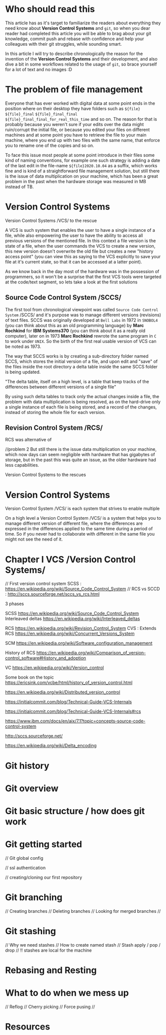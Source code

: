 # Who should read this

This article has as it's target to familiarize the readers about everything they need know about **Version Control Systems** and `git`, so when you dear reader had completed this article you will be able to brag about your git knowledge, commit push and rebase with confidence and help your colleagues with their git struggles, while sounding smart.

In this article I will try to describe chronologically the reason for the invention of the **Version Control Systems** and their development, and also dive a bit in some workflows related to the usage of `git`, so brace yourself for a lot of text and no images :D

# The problem of file management

Everyone that has ever worked with digital data at some point ends in the position where on their desktop they have folders such as `${file}` `${file}_final` `${file}_final_final` `${file}_final_final_for_real_this_time` and so on. The reason for that is probably because you weren't sure if your edits over the data might ruin/corrupt the initial file, or because you edited your files on different machines and at some point you have to retrieve the file to your main machine, where you end up with two files with the same name, that enforce you to rename one of the copies and so on.

To face this issue most people at some point introduce in their files some kind of naming conventions, for example one such strategy is adding a date of the last edit in the file-name `${file}2020.10.04` as a suffix, which works fine and is kind of a straightforward file management solution, but still there is the issue of data multiplication on your machine, which has been a great problem in the past when the hardware storage was measured in MB instead of TB.

# Version Control Systems

Version Control Systems /VCS/ to the rescue

A VCS is such system that enables the user to have a single instance of a file, while also empowering the user to have the ability to access all previous versions of the mentioned file. In this context a file version is the state of a file, when the user commands the VCS to create a new version, this new version doesn't overwrite the old file but creates a new "history access point" (you can view this as saying to the VCS explicitly to save your file at it's current state, so that it can be accessed at a latter point).

As we know back in the day most of the hardware was in the possession of programmers, so it won't be a surprise that the first VCS tools were targeted at the code/text segment, so lets take a look at the first solutions

## Source Code Control System /SCCS/
 
The first tool from chronological viewpoint was called `Source Code Control System` /SCCS/ and it's purpose was to manage different versions (revisions) of text files. SCCS was originally developed at `Bell Labs` in 1972 in `SNOBOL4` (you can think about this as an old programming language) by **Marc Rochkind** for **IBM Systems370** (you can think about it as a really old computer), later on in 1973 **Marc Rochkind** rewrote the same program in `C` to work under `UNIX`. So the birth of the first real usable version of VCS can be noted as 1973.

The way that SCCS works is by creating a sub-directory folder named SCCS, which stores the initial version of a file, and upon edit and "save" of the files inside the root directory a delta table inside the same SCCS folder is being updated. 

"The delta table, itself on a high level, is a table that keep tracks of the differences between different versions of a single file"

By using such delta tables to track only the actual changes inside a file, the problem with data multiplication is being resolved, as on the hard-drive only a single instance of each file is being stored, and a record of the changes, instead of storing the whole file for each version.

## Revision Control System /RCS/

RCS was alternative of 


//problem 2 But still there is the issue data multiplication on your machine, which now days can seem negligible with hardware that has gigabytes of storage, but in the past this was quite an issue, as the older hardware had less capabilities. 

Version Control Systems to the rescues

# Version Control Systems

Version Control System /VCS/ is each system that strives to enable multiple 


On a high level a Version Control System /VCS/ is a system that helps you to manage different version of different file, where the differences are expressed in the differences applied to the same time during a period of time. So if you never had to collaborate with different in the same file you might not see the need of it.

# Chapter I VCS /Version Control Systems/ 


// First version control system SCSS : https://en.wikipedia.org/wiki/Source_Code_Control_System
// RCS vs SCCD : http://sccs.sourceforge.net/sccs_vs_rcs.html

3 phases


SCSS
https://en.wikipedia.org/wiki/Source_Code_Control_System
Interleaved deltas
https://en.wikipedia.org/wiki/Interleaved_deltas

RCS
https://en.wikipedia.org/wiki/Revision_Control_System
CVS : Extends RCS
https://en.wikipedia.org/wiki/Concurrent_Versions_System


SCM
https://en.wikipedia.org/wiki/Software_configuration_management


History of RCS
https://en.wikipedia.org/wiki/Comparison_of_version-control_software#History_and_adoption

VC
https://en.wikipedia.org/wiki/Version_control


Some book on the topic
https://ericsink.com/vcbe/html/history_of_version_control.html


https://en.wikipedia.org/wiki/Distributed_version_control

https://initialcommit.com/blog/Technical-Guide-VCS-Internals


https://initialcommit.com/blog/Technical-Guide-VCS-Internals#rcs


https://www.ibm.com/docs/en/aix/7.1?topic=concepts-source-code-control-system

http://sccs.sourceforge.net/

https://en.wikipedia.org/wiki/Delta_encoding
# Git history









# Git overview


# Git basic structure / how does git work


# Git getting started

// Git global config

// ssl authentication

// creating/cloning our first repository

# Git branching
// Creating branches
// Deleting branches
// Looking for merged branches
// 

# Git stashing
// Why we need stashes
// How to create named stash
// Stash apply / pop / drop
// !! stashes are local for the machine
# Rebasing and Resting


# What to do when we mess up

// Reflog
// Cherry picking
// Force pusing
// 



# Resources 
